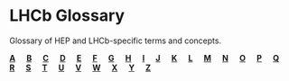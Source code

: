 # LHCb Glossary

Glossary of HEP and LHCb-specific terms and concepts.


[**A**](glossary/a.md)&nbsp;&nbsp;&nbsp;&nbsp;
[**B**](glossary/b.md)&nbsp;&nbsp;&nbsp;&nbsp;
[**C**](glossary/c.md)&nbsp;&nbsp;&nbsp;&nbsp;
[**D**](glossary/d.md)&nbsp;&nbsp;&nbsp;&nbsp;
[**E**](glossary/e.md)&nbsp;&nbsp;&nbsp;&nbsp;
[**F**](glossary/f.md)&nbsp;&nbsp;&nbsp;&nbsp;
[**G**](glossary/g.md)&nbsp;&nbsp;&nbsp;&nbsp;
[**H**](glossary/h.md)&nbsp;&nbsp;&nbsp;&nbsp;
[**I**](glossary/i.md)&nbsp;&nbsp;&nbsp;&nbsp;
[**J**](glossary/j.md)&nbsp;&nbsp;&nbsp;&nbsp;
[**K**](glossary/k.md)&nbsp;&nbsp;&nbsp;&nbsp;
[**L**](glossary/l.md)&nbsp;&nbsp;&nbsp;&nbsp;
[**M**](glossary/m.md)&nbsp;&nbsp;&nbsp;&nbsp;
[**N**](glossary/n.md)&nbsp;&nbsp;&nbsp;&nbsp;
[**O**](glossary/o.md)&nbsp;&nbsp;&nbsp;&nbsp;
[**P**](glossary/p.md)&nbsp;&nbsp;&nbsp;&nbsp;
[**Q**](glossary/q.md)&nbsp;&nbsp;&nbsp;&nbsp;
[**R**](glossary/r.md)&nbsp;&nbsp;&nbsp;&nbsp;
[**S**](glossary/s.md)&nbsp;&nbsp;&nbsp;&nbsp;
[**T**](glossary/t.md)&nbsp;&nbsp;&nbsp;&nbsp;
[**U**](glossary/u.md)&nbsp;&nbsp;&nbsp;&nbsp;
[**V**](glossary/v.md)&nbsp;&nbsp;&nbsp;&nbsp;
[**W**](glossary/w.md)&nbsp;&nbsp;&nbsp;&nbsp;
[**X**](glossary/x.md)&nbsp;&nbsp;&nbsp;&nbsp;
[**Y**](glossary/y.md)&nbsp;&nbsp;&nbsp;&nbsp;
[**Z**](glossary/z.md)
